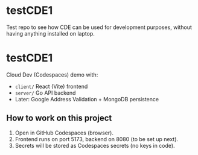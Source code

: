# testCDE1
Test repo to see how CDE can be used for development purposes, without having anything installed on laptop.


# testCDE1

Cloud Dev (Codespaces) demo with:
- `client/` React (Vite) frontend
- `server/` Go API backend
- Later: Google Address Validation + MongoDB persistence

## How to work on this project
1. Open in GitHub Codespaces (browser).
2. Frontend runs on port 5173, backend on 8080 (to be set up next).
3. Secrets will be stored as Codespaces secrets (no keys in code).


